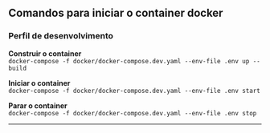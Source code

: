 ## Comandos para iniciar o container docker

### Perfil de desenvolvimento
**Construir o container**  
`docker-compose -f docker/docker-compose.dev.yaml --env-file .env up --build`

**Iniciar o container**  
`docker-compose -f docker/docker-compose.dev.yaml --env-file .env start`

**Parar o container**  
`docker-compose -f docker/docker-compose.dev.yaml --env-file .env stop`

---

